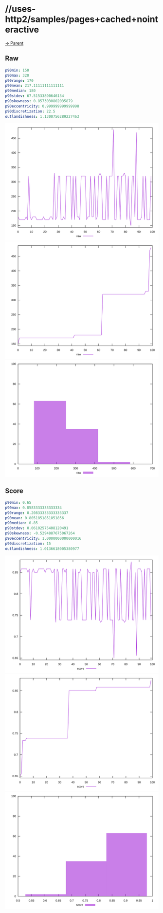 
# //uses-http2/samples/pages+cached+nointeractive

[→ Parent](../..)


## Raw


```yaml
p90min: 150
p90max: 320
p90range: 170
p90mean: 217.11111111111111
p90median: 180
p90stdev: 67.51533890646134
p90skewness: 0.8573030802035879
p90eccentricity: 0.999999999999998
p90discretization: 22.5
outlandishness: 1.1300756289227463

```

![PLOT: raw-values](./raw/values.svg)![PLOT: raw-sorted](./raw/sorted.svg)![PLOT: raw-histogram](./raw/histogram.svg)
## Score


```yaml
p90min: 0.65
p90max: 0.8583333333333334
p90range: 0.20833333333333337
p90mean: 0.8051851851851856
p90median: 0.85
p90stdev: 0.06102575408120491
p90skewness: -0.5294887675067264
p90eccentricity: 1.0000000000000016
p90discretization: 15
outlandishness: 1.0136618005380977

```

![PLOT: score-values](./score/values.svg)![PLOT: score-sorted](./score/sorted.svg)![PLOT: score-histogram](./score/histogram.svg)